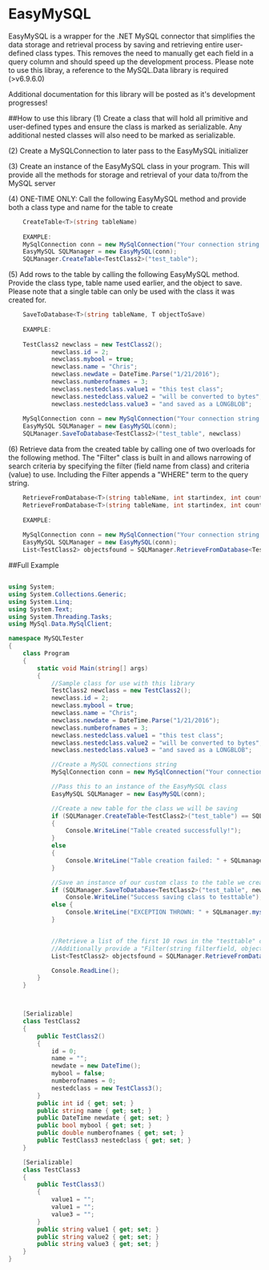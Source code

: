 # EasyMySQL
EasyMySQL is a wrapper for the .NET MySQL connector that simplifies the data storage and retrieval process by saving and retrieving entire user-defined class types. This removes the need to manually get each field in a query column and should speed up the development process. Please note to use this libray, a reference to the MySQL.Data library is required (>v6.9.6.0)

Additional documentation for this library will be posted as it's development progresses!


##How to use this library
(1) Create a class that will hold all primitive and user-defined types and ensure the class is marked as serializable. Any additional nested classes will also need to be marked as serializable.

(2) Create a MySQLConnection to later pass to the EasyMySQL initializer

(3) Create an instance of the EasyMySQL class in your program. This will provide all the methods for storage and retrieval of your data to/from the MySQL server

(4) ONE-TIME ONLY: Call the following EasyMySQL method and provide both a class type and name for the table to create
```C#
    CreateTable<T>(string tableName)
    
    EXAMPLE:
    MySqlConnection conn = new MySqlConnection("Your connection string here");
    EasyMySQL SQLManager = new EasyMySQL(conn);
    SQLManager.CreateTable<TestClass2>("test_table");
```

(5) Add rows to the table by calling the following EasyMySQL method. Provide the class type, table name used earlier, and the object to save. Please note that a single table can only be used with the class it was created for.

```C#
    SaveToDatabase<T>(string tableName, T objectToSave)
    
    EXAMPLE:
    
    TestClass2 newclass = new TestClass2();
            newclass.id = 2;
            newclass.mybool = true;
            newclass.name = "Chris";
            newclass.newdate = DateTime.Parse("1/21/2016");
            newclass.numberofnames = 3;
            newclass.nestedclass.value1 = "this test class";
            newclass.nestedclass.value2 = "will be converted to bytes";
            newclass.nestedclass.value3 = "and saved as a LONGBLOB";
    
    MySqlConnection conn = new MySqlConnection("Your connection string here");
    EasyMySQL SQLManager = new EasyMySQL(conn);
    SQLManager.SaveToDatabase<TestClass2>("test_table", newclass)

```

(6) Retrieve data from the created table by calling one of two overloads for the following method. The "Filter" class is built in and allows narrowing of search criteria by specifying the filter (field name from class) and criteria (value) to use. Including the Filter appends a "WHERE" term to the query string.

```C#
    RetrieveFromDatabase<T>(string tableName, int startindex, int count);
    RetrieveFromDatabase<T>(string tableName, int startindex, int count, Filter filter);
    
    EXAMPLE:
    
    MySqlConnection conn = new MySqlConnection("Your connection string here");
    EasyMySQL SQLManager = new EasyMySQL(conn);
    List<TestClass2> objectsfound = SQLManager.RetrieveFromDatabase<TestClass2>("test_table", 0, 10, new Filter("id", 2));
```


##Full Example

```C#

using System;
using System.Collections.Generic;
using System.Linq;
using System.Text;
using System.Threading.Tasks;
using MySql.Data.MySqlClient;

namespace MySQLTester
{
    class Program
    {
        static void Main(string[] args)
        {
            //Sample class for use with this library
            TestClass2 newclass = new TestClass2();
            newclass.id = 2;
            newclass.mybool = true;
            newclass.name = "Chris";
            newclass.newdate = DateTime.Parse("1/21/2016");
            newclass.numberofnames = 3;
            newclass.nestedclass.value1 = "this test class";
            newclass.nestedclass.value2 = "will be converted to bytes";
            newclass.nestedclass.value3 = "and saved as a LONGBLOB";

            //Create a MySQL connections string
            MySqlConnection conn = new MySqlConnection("Your connection string here");

            //Pass this to an instance of the EasyMySQL class
            EasyMySQL SQLManager = new EasyMySQL(conn);

            //Create a new table for the class we will be saving
            if (SQLManager.CreateTable<TestClass2>("test_table") == SQLRESULT.Success)
            {
                Console.WriteLine("Table created successfully!");
            }
            else
            {
                Console.WriteLine("Table creation failed: " + SQLmanager.mysqlerror);
            }

            //Save an instance of our custom class to the table we created for it
            if (SQLManager.SaveToDatabase<TestClass2>("test_table", newclass) == SQLRESULT.Success)
                Console.WriteLine("Success saving class to testtable");
            else {
                Console.WriteLine("EXCEPTION THROWN: " + SQLmanager.mysqlerror);
            }


            //Retrieve a list of the first 10 rows in the "testtable" containing instances of our custom class. 
            //Additionally provide a "Filter(string filterfield, object filtervalue)" that appends a WHERE statement to the end of the query
            List<TestClass2> objectsfound = SQLManager.RetrieveFromDatabase<TestClass2>("test_table", 0, 10, new Filter("id", 2));

            Console.ReadLine();
        }
    }



    [Serializable]
    class TestClass2
    {
        public TestClass2()
        {
            id = 0;
            name = "";
            newdate = new DateTime();
            mybool = false;
            numberofnames = 0;
            nestedclass = new TestClass3();
        }
        public int id { get; set; }
        public string name { get; set; }
        public DateTime newdate { get; set; }
        public bool mybool { get; set; }
        public double numberofnames { get; set; }
        public TestClass3 nestedclass { get; set; }
    }

    [Serializable]
    class TestClass3
    {
        public TestClass3()
        {
            value1 = "";
            value1 = "";
            value3 = "";
        }
        public string value1 { get; set; }
        public string value2 { get; set; }
        public string value3 { get; set; }
    }
}
```
